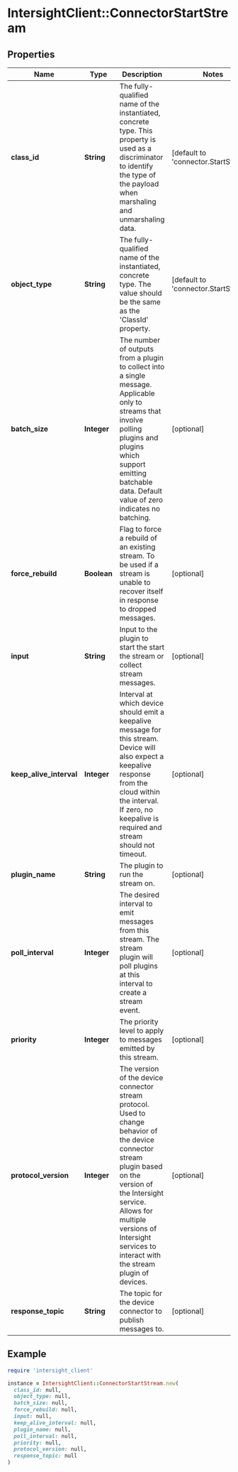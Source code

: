 # IntersightClient::ConnectorStartStream

## Properties

| Name | Type | Description | Notes |
| ---- | ---- | ----------- | ----- |
| **class_id** | **String** | The fully-qualified name of the instantiated, concrete type. This property is used as a discriminator to identify the type of the payload when marshaling and unmarshaling data. | [default to &#39;connector.StartStream&#39;] |
| **object_type** | **String** | The fully-qualified name of the instantiated, concrete type. The value should be the same as the &#39;ClassId&#39; property. | [default to &#39;connector.StartStream&#39;] |
| **batch_size** | **Integer** | The number of outputs from a plugin to collect into a single message. Applicable only to streams that involve polling plugins and plugins which support emitting batchable data. Default value of zero indicates no batching. | [optional] |
| **force_rebuild** | **Boolean** | Flag to force a rebuild of an existing stream. To be used if a stream is unable to recover itself in response to dropped messages. | [optional] |
| **input** | **String** | Input to the plugin to start the start the stream or collect stream messages. | [optional] |
| **keep_alive_interval** | **Integer** | Interval at which device should emit a keepalive message for this stream. Device will also expect a keepalive response from the cloud within the interval. If zero, no keepalive is required and stream should not timeout. | [optional] |
| **plugin_name** | **String** | The plugin to run the stream on. | [optional] |
| **poll_interval** | **Integer** | The desired interval to emit messages from this stream. The stream plugin will poll plugins at this interval to create a stream event. | [optional] |
| **priority** | **Integer** | The priority level to apply to messages emitted by this stream. | [optional] |
| **protocol_version** | **Integer** | The version of the device connector stream protocol. Used to change behavior of the device connector stream plugin based on the version of the Intersight service. Allows for multiple versions of Intersight services to interact with the stream plugin of devices. | [optional] |
| **response_topic** | **String** | The topic for the device connector to publish messages to. | [optional] |

## Example

```ruby
require 'intersight_client'

instance = IntersightClient::ConnectorStartStream.new(
  class_id: null,
  object_type: null,
  batch_size: null,
  force_rebuild: null,
  input: null,
  keep_alive_interval: null,
  plugin_name: null,
  poll_interval: null,
  priority: null,
  protocol_version: null,
  response_topic: null
)
```

